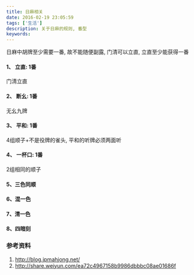 ```yaml
---
title: 日麻相关
date: 2016-02-19 23:05:59
tags: ['生活']
description: 关于日麻的规则, 番型
keywords:
---
```



日麻中胡牌至少需要一番, 故不能随便副露, 门清可以立直, 立直至少能获得一番


#### 1、 立直: 1番

门清立直

#### 2、 断幺: 1番

无幺九牌

#### 3、 平和: 1番

4组顺子+不是役牌的雀头, 平和的听牌必须两面听

#### 4、 一杯口: 1番

2组相同的顺子

#### 5、三色同顺

#### 6、混一色

#### 7、清一色

#### 8、四暗刻


### 参考资料
1. http://blog.jpmahjong.net/
2. http://share.weiyun.com/ea72c4967158b9986dbbbc08ae01686f





